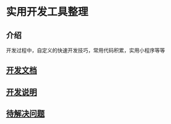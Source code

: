 # 实用开发工具整理

## 介绍

开发过程中，自定义的快速开发技巧，常用代码积累，实用小程序等等

## [开发文档](./blog/blob/master/note/webDev/custom_tool/doc/index.MarkDown)

## [开发说明](./blog/blob/master/note/webDev/custom_tool/dev/index.MarkDown)

## [待解决问题](./blog/blob/master/note/webDev/custom_tool/issues/index.MarkDown)